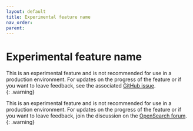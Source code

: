 ```yaml
---
layout: default
title: Experimental feature name
nav_order: 
parent: 
---
```


# Experimental feature name

This is an experimental feature and is not recommended for use in a production environment. For updates on the progress of the feature or if you want to leave feedback, see the associated [GitHub issue](https://example.issue.link).    
{: .warning}

This is an experimental feature and is not recommended for use in a production environment. For updates on the progress of the feature or if you want to leave feedback, join the discussion on the [OpenSearch forum](https://forum.opensearch.org/).    
{: .warning}
